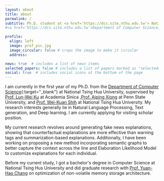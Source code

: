 ```yaml
---
layout: about
title: about
permalink: /
subtitle: Ph.D. student at <a href='https://dcs.site.nthu.edu.tw'> National Tsing Hua University </a> and <a href='https://academiasinicanlplab.github.io/#members'> Natural Language Processing and Sentiment Analysis Lab, Academia Sinica </a>
#<a href='https://dcs.site.nthu.edu.tw'>Department of Computer Science, #National Tsing Hua University </a>

profile:
  align: left
  image: prof_pic.jpg
  image_circular: false # crops the image to make it circular
  address: 

news: true  # includes a list of news items
selected_papers: false # includes a list of papers marked as "selected={true}"
social: true  # includes social icons at the bottom of the page
---
```


I am currently in the first year of my Ph.D. from the [Department of Computer Science](https://dcs-en.site.nthu.edu.tw/index.php){:target="\_blank"} at National Tsing Hua University, supervised by [Prof. Lun-Wei Ku](https://www.iis.sinica.edu.tw/pages/lwku/index_en.html) at Academia Sinica ,[Prof. Aiping Xiong](https://faculty.ist.psu.edu/axx29/) at Penn State University, and [Prof. Wei-Kuan Shih](https://dblp.org/pid/16/5006.html) at National Tsing Hua University. My research interests generally lie in Natural Language Processing, Text generation, and Deep learning. I am currently applying for visiting scholar position.

My current research revolves around generating fake news explanations, showing that counterfactual explanations are more effective than warning tags and summarization-based explanations. Additionally, I have been working on proposing a new method incorporating semantic graphs to better capture the context across the line and Elaboration Likelihood Model to customize explanations for each individual.

Before my current study, I got a bachelor's degree in Computer Science at National Tsing Hus University and did graduate research with [Prof. Yuan-Hao Chang](https://www.iis.sinica.edu.tw/~johnson/) on optimization of non-volatile memory storage architecture. 


